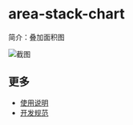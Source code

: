 # area-stack-chart

简介：叠加面积图

![截图](https://img.alicdn.com/tfs/TB13crWidfJ8KJjy0FeXXXKEXXa-1754-994.png)

## 更多

* [使用说明](http://gitlab.alibaba-inc.com/ice/notes/issues/830)
* [开发规范](http://gitlab.alibaba-inc.com/ice/notes/issues/830)
